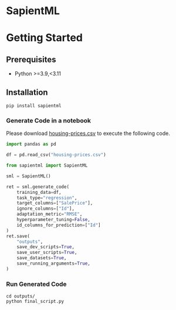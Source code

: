 # SapientML

# Getting Started
## Prerequisites

- Python >=3.9,<3.11

## Installation

```
pip install sapientml
```

### Generate Code in a notebook

Please download [housing-prices.csv](https://github.com/F-AutoML/sapientml/files/10430539/housing-prices.csv) to execute the following code.

```py
import pandas as pd

df = pd.read_csv("housing-prices.csv")

from sapientml import SapientML

sml = SapientML()

ret = sml.generate_code(
    training_data=df,
    task_type="regression",
    target_columns=["SalePrice"],
    ignore_columns=["Id"],
    adaptation_metric="RMSE",
    hyperparameter_tuning=False,
    id_columns_for_prediction=["Id"]
)
ret.save(
    "outputs",
    save_dev_scripts=True,
    save_user_scripts=True,
    save_datasets=True,
    save_running_arguments=True,
)
```

### Run Generated Code

```
cd outputs/
python final_script.py
```


